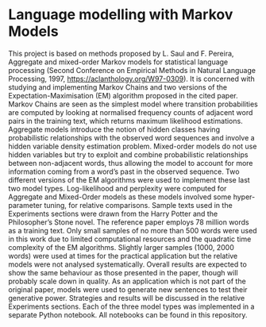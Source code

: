 # Language modelling with Markov Models

This project is based on methods proposed by L. Saul and F. Pereira, Aggregate and mixed-order
Markov models for statistical language processing (Second Conference on Empirical Methods in
Natural Language Processing, 1997, https://aclanthology.org/W97-0309). It is concerned
with studying and implementing Markov Chains and two versions of the Expectation-Maximisation
(EM) algorithm proposed in the cited paper. Markov Chains are seen as the simplest model where
transition probabilities are computed by looking at normalised frequency counts of adjacent word
pairs in the training text, which returns maximum likelihood estimations. Aggregate models introduce
the notion of hidden classes having probabilistic relationships with the observed word sequences
and involve a hidden variable density estimation problem. Mixed-order models do not use hidden
variables but try to exploit and combine probabilistic relationships between non-adjacent words, thus
allowing the model to account for more information coming from a word’s past in the observed
sequence. Two different versions of the EM algorithms were used to implement these last two model
types.
Log-likelihood and perplexity were computed for Aggregate and Mixed-Order models as these
models involved some hyper-parameter tuning, for relative comparisons.
Sample texts used in the Experiments sections were drawn from the Harry Potter and the Philosopher’s Stone novel. The reference paper employs 78 million words as a training text. Only small
samples of no more than 500 words were used in this work due to limited computational resources and
the quadratic time complexity of the EM algorithms. Slightly larger samples (1000, 2000 words) were
used at times for the practical application but the relative models were not analysed systematically.
Overall results are expected to show the same behaviour as those presented in the paper, though will
probably scale down in quality. As an application which is not part of the original paper, models were
used to generate new sentences to test their generative power. Strategies and results will be discussed
in the relative Experiments sections.
Each of the three model types was implemented in a separate Python notebook. All notebooks can be found in this repository.
